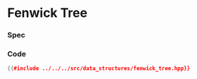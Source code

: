 # Fenwick Tree
### Spec

### Code

```cpp
{{#include ../../../src/data_structures/fenwick_tree.hpp}}
```
